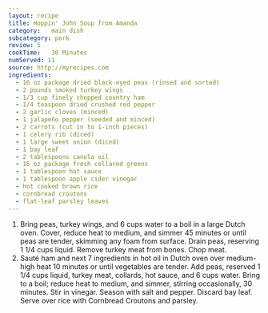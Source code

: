 ```yaml
---
layout: recipe
title: Hoppin' John Soup from Amanda
category:	main dish		
subcategory: pork
review:	5
cookTime:	30 Minutes
numServed: 11
source:	http://myrecipes.com
ingredients:
  - 16 oz package dried black-eyed peas (rinsed and sorted)
  - 2 pounds smoked turkey wings
  - 1/3 cup finely chopped country ham
  - 1/4 teaspoon dried crushed red pepper
  - 2 garlic cloves (minced)
  - 1 jalapeño pepper (seeded and minced)
  - 2 carrots (cut in to 1-inch pieces)
  - 1 celery rib (diced)
  - 1 large sweet onion (diced)
  - 1 bay leaf
  - 2 tablespoons canola oil
  - 16 oz package fresh collared greens
  - 1 tablespoon hot sauce
  - 1 tablespoon apple cider vinegar
  - hot cooked brown rice
  - cornbread croutons
  - flat-leaf parsley leaves
---
```


1. Bring peas, turkey wings, and 6 cups water to a boil in a large Dutch oven. Cover, reduce heat to medium, and simmer 45 minutes or until peas are tender, skimming any foam from surface. Drain peas, reserving 1 1/4 cups liquid. Remove turkey meat from bones. Chop meat.
2. Sauté ham and next 7 ingredients in hot oil in Dutch oven over medium-high heat 10 minutes or until vegetables are tender. Add peas, reserved 1 1/4 cups liquid, turkey meat, collards, hot sauce, and 6 cups water. Bring to a boil; reduce heat to medium, and simmer, stirring occasionally, 30 minutes. Stir in vinegar. Season with salt and pepper. Discard bay leaf. Serve over rice with Cornbread Croutons and parsley.
